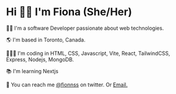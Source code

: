 <main>
<h1>Hi 👋🏾 I'm Fiona (She/Her)</h1>
</main>
<section>
<p>👩🏾 I'm a software Developer passionate about web technologies.</p>
<p>🌎 I'm based in Toronto, Canada.</p>
<p>👩🏾‍💻 I'm coding in  HTML, CSS, Javascript, Vite, React, TailwindCSS, Express, Nodejs, MongoDB.</p>
<p>📚 I'm learning Nextjs</p>
<p>💌 You can reach me <a href="https://twitter.com/Fionnss">@fionnss</a> on twitter. Or <a href="mailto:fiona.attah@yahoo.com">Email.</a> </p>
</section>
<!--
**fionss/fionss** is a ✨ _special_ ✨ repository because its `README.md` (this file) appears on your GitHub profile.

Here are some ideas to get you started:

- 🔭 I’m currently working on ...
- 🌱 I’m currently learning ...
- 👯 I’m looking to collaborate on ...
- 🤔 I’m looking for help with ...
- 💬 Ask me about ...
- 📫 How to reach me: ...
- 😄 Pronouns: ...
- ⚡ Fun fact: ...
-->

